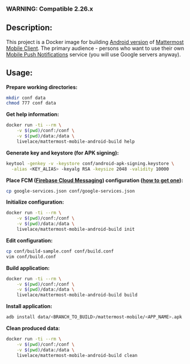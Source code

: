 ### WARNING: Compatible 2.26.x

## Description:

This project is a Docker image for building [Android version](https://play.google.com/store/apps/details?id=com.mattermost.rn) of [Mattermost Mobile Client](https://github.com/mattermost/mattermost-mobile). The primary audience - persons who want to use their own [Mobile Push Notifications](https://developers.mattermost.com/contribute/mobile/push-notifications/) service (you will use Google servers anyway).

## Usage:

**Prepare working directories:**

```bash
mkdir conf data
chmod 777 conf data
```

**Get help information:**

```bash
docker run -ti --rm \
    -v $(pwd)/conf:/conf \
    -v $(pwd)/data:/data \
    livelace/mattermost-mobile-android-build help
```

**Generate key and keystore (for APK signing):**

```bash
keytool -genkey -v -keystore conf/android-apk-signing.keystore \
  -alias <KEY_ALIAS> -keyalg RSA -keysize 2048 -validity 10000 
```

**Place FCM ([Firebase Cloud Messaging](https://en.wikipedia.org/wiki/Firebase_Cloud_Messaging)) configuration ([how to get one](https://developers.mattermost.com/contribute/mobile/push-notifications/android/)):**

```bash
cp google-services.json conf/google-services.json
```

**Initialize configuration:**

```bash
docker run -ti --rm \
    -v $(pwd)/conf:/conf \
    -v $(pwd)/data:/data \
    livelace/mattermost-mobile-android-build init
```

**Edit configuration:**

```bash
cp conf/build-sample.conf conf/build.conf 
vim conf/build.conf
```

**Build application:**

```bash
docker run -ti --rm \
    -v $(pwd)/conf:/conf \
    -v $(pwd)/data:/data \
    livelace/mattermost-mobile-android-build build
```

**Install application:**

```bash
adb install data/<BRANCH_TO_BUILD>/mattermost-mobile/<APP_NAME>.apk
```

**Clean produced data:**

```bash
docker run -ti --rm \
    -v $(pwd)/conf:/conf \
    -v $(pwd)/data:/data \
    livelace/mattermost-mobile-android-build clean
```

